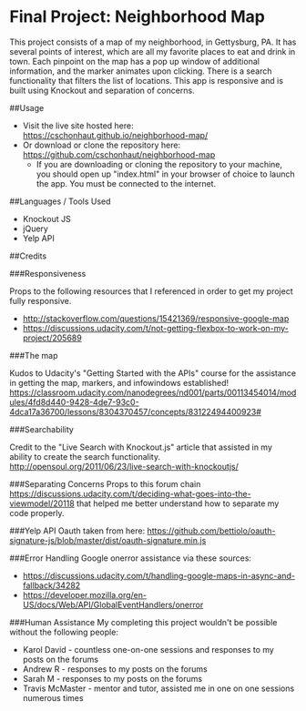 # Final Project: Neighborhood Map

This project consists of a map of my neighborhood, in Gettysburg, PA. It has several points of interest, which are all my favorite places to eat and drink in town. Each pinpoint on the map has a pop up window of additional information, and the marker animates upon clicking. There is a search functionality that filters the list of locations. This app is responsive and is built using Knockout and separation of concerns.

##Usage
* Visit the live site hosted here: https://cschonhaut.github.io/neighborhood-map/
* Or download or clone the repository here: https://github.com/cschonhaut/neighborhood-map
	* If you are downloading or cloning the repository to your machine, you should open up "index.html" in your browser of choice to launch the app. You must be connected to the internet.

##Languages / Tools Used
* Knockout JS
* jQuery
* Yelp API

##Credits

###Responsiveness

Props to the following resources that I referenced in order to get my project fully responsive.
* http://stackoverflow.com/questions/15421369/responsive-google-map
* https://discussions.udacity.com/t/not-getting-flexbox-to-work-on-my-project/205689

###The map

Kudos to Udacity's "Getting Started with the APIs" course for the assistance in getting the map, markers, and infowindows established!
https://classroom.udacity.com/nanodegrees/nd001/parts/00113454014/modules/4fd8d440-9428-4de7-93c0-4dca17a36700/lessons/8304370457/concepts/83122494400923#

###Searchability

Credit to the "Live Search with Knockout.js" article that assisted in my ability to create the search functionality. http://opensoul.org/2011/06/23/live-search-with-knockoutjs/

###Separating Concerns
Props to this forum chain https://discussions.udacity.com/t/deciding-what-goes-into-the-viewmodel/20118 that helped me better understand how to separate my code properly.

###Yelp API
Oauth taken from here: https://github.com/bettiolo/oauth-signature-js/blob/master/dist/oauth-signature.min.js

###Error Handling
Google onerror assistance via these sources:
* https://discussions.udacity.com/t/handling-google-maps-in-async-and-fallback/34282
* https://developer.mozilla.org/en-US/docs/Web/API/GlobalEventHandlers/onerror


###Human Assistance
My completing this project wouldn't be possible without the following people:
* Karol David - countless one-on-one sessions and responses to my posts on the forums
* Andrew R - responses to my posts on the forums
* Sarah M - responses to my posts on the forums
* Travis McMaster - mentor and tutor, assisted me in one on one sessions numerous times